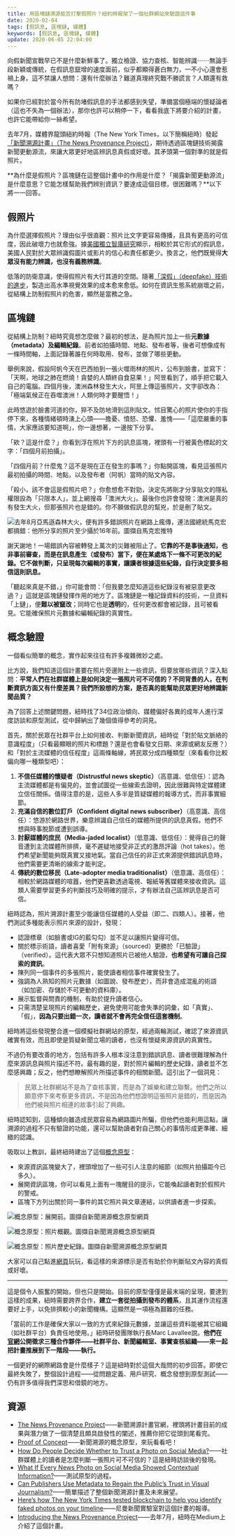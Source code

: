 ```yaml
---
title: 用區塊鏈溯源能否打擊假照片？紐約時報架了一個社群網站來驗證這件事
date: 2020-02-04
tags: [假訊息, 區塊鏈, 媒體]
keywords: [假訊息, 區塊鏈, 媒體]
update: 2020-06-05 22:04:00
---
```


向假新聞宣戰早已不是什麼新鮮事了。獨立檢證、協力查核、智能辨識⋯⋯無論手段新穎或傳統，在假訊息竄增的速度面前，似乎都顯得蒼白無力，一不小心還會惹禍上身。這不禁讓人想問：還有什麼辦法？難道真理終究戰不勝謊言？人類還有救嗎？

如果你已經對於當今所有防堵假訊息的手法都感到失望，準備當個極端的懷疑論者（這也不失為一個辦法），那你也許可以稍停一下，看看我底下將要介紹的計畫，也許它能帶給你一絲希望。

去年7月，媒體界龍頭紐約時報（The New York Times，以下簡稱紐時）發起[「新聞溯源計畫」（The News Provenance Project）](https://www.newsprovenanceproject.com/)，期待透過區塊鏈技術揭露新聞更動源流，來讓大眾更好地區辨訊息真假或好壞。其矛頭第一個對準的就是假照片。

**為什麼是假照片？區塊鏈在這整個計畫中的作用是什麼？「揭露新聞更動源流」是什麼意思？它能怎樣幫助我們辨別資訊？要達成這個目標，很困難嗎？**以下將一一回答。

## 假照片

為什麼選擇假照片？理由似乎很直觀：照片比文字更容易傳播，且具有更高的可信度，因此破壞力也就愈強。據[美國獨立智庫研究](https://www.niemanlab.org/2020/01/heres-how-the-new-york-times-tested-blockchain-to-help-you-identify-faked-photos-on-your-timeline/)顯示，相較於其它形式的假訊息，美國人民對於大眾辨識假圖片或影片的信心和責任都更少。換言之，他們既覺得**大眾沒有能力辨識，也沒有義務辨識**。

低落的防衛意識，使得假照片有大行其道的空間。隨著[「深假」（deepfake）技術的進步](https://opinion.cw.com.tw/blog/profile/51/article/8316)，製造出高水準視覺效果的成本愈來愈低。如何在資訊生態系統崩壞之前，從結構上防制假照片的危害，顯然是當務之急。

## 區塊鏈

從結構上防制？紐時究竟想怎麼做？最初的想法，是為照片加上一些**元數據（metadata）及編輯紀錄**。前者如拍攝時間、地點、發布者等，後者可想像成有一條時間軸，上面記錄著誰在何時取用、發布，並做了哪些更動。

舉例來說，假設阿帆今天在巴西拍到一張火噬雨林的照片，公布到臉書，並寫下：「天啊，地球之肺在燃燒！貪婪的人類終自食惡果！」阿昱看到了，順手把它載入自己的電腦。四個月後，澳洲森林發生大火，阿昱上傳這張照片，文字卻改為：「極端氣候正在吞噬澳洲！人類何時才要醒悟！」

此時悠遊於臉書河道的你，猝不及防地滑到這則貼文。怵目驚心的照片使你的手指停下來，各種情緒頓時湧上心頭——擔憂、憤怒、恐懼、羞愧——「這麼嚴重的事情，大家應該要知道啊」，你一邊想著，一邊按下分享。

「欸？這是什麼？」你看到浮在照片下方的訊息區塊，裡頭有一行被黃色標起的文字：「四個月前拍攝」。

「四個月前？什麼鬼？這不是現在正在發生的事嗎？」你點開區塊，看見這張照片最初拍攝的時間、地點，以及發布者（阿帆）當時的貼文內容。

「殺小，該不會這是假照片吧？」你愈想愈不對勁，決定先將剛才分享貼文的隱私權限設為「只限本人」，並上網搜尋「澳洲大火」。最後你也許會發現：澳洲是真的有發生大火，但那張照片也是錯的。你不願做假訊息的幫兇，於是刪了貼文。

![去年8月亞馬遜森林大火，便有許多錯誤照片在網路上瘋傳，連法國總統馬克宏都搞錯：他所分享的照片至少攝於16年前。圖擷自[馬克宏推特](https://twitter.com/EmmanuelMacron/status/1164617008962527232?s=20)](macron-twitter.png)

謝天謝地！一場錯誤內容被轉發上萬次的災難被阻止了。**它靠的不是事後通知，也非事前審查，而是在訊息產生（或發布）當下，便在某處烙下一條不可更改的紀錄。它不做判斷，只呈現每次編輯的事實，讓讀者根據這些紀錄，自行決定要多相信這則訊息。**

「聽起來真是不錯，」你可能會問：「但我要怎麼知道這些紀錄沒有被惡意更改過？」這就是區塊鏈發揮作用的地方了。區塊鏈是一種記錄資料的技術，一旦資料「上鏈」，便**難以被竄改**；同時它也是**透明**的，任何更改都會被記錄，且可被看見。它能確保照片元數據和編輯紀錄的真實性。

## 概念驗證

一個看似簡單的概念，實作起來往往有許多複雜微妙之處。

比方說，我們知道這個計畫要在照片旁邊附上一些資訊，但要放哪些資訊？深入點問：**平常人們在社群媒體上是如何決定一張照片可不可信的？不同背景的人，在判斷資訊方面又有什麼差異？我們所設想的方案，是否真的能幫助民眾更好地辨識新聞品質？**

為了回答上述關鍵問題，紐時找了34位政治傾向、媒體偏好各異的成年人進行深度訪談和原型測試，從中歸納出了幾個值得參考的洞見。

首先，關於民眾在社群平台上如何接收、判斷新聞資訊，紐時從「對於貼文脈絡的意識程度」（只看最顯眼的照片和標題？還是也會看發文日期、來源或網友反應？）和「對於主流媒體的信任程度」這兩條軸線，將民眾分成四種類型（來看看你比較偏向哪一種類型吧）：

1. **不信任媒體的懷疑者（Distrustful news skeptic）**（高意識、低信任）：認為主流媒體都是有偏見的，並會試圖從一些線索去證明，因此很難與特定媒體建立信任關係。值得注意的是，這些人多半是質疑媒體的報導方式，而非事實細節。
2. **充滿自信的數位訂戶（Confident digital news subscriber）**（高意識、高信任）：悠游於網路世界，樂意辨識自己信任的媒體所提供的訊息真假。他們不想與時事脫節或遭到誤導。
3. **討厭媒體的庶民（Media-jaded localist）**（低意識、低信任）：覺得自己的聲音遭到主流媒體所排擠，毫不遲疑地接受非正式的激昂評論（hot takes）。他們希望新聞能夠既真實又接地氣。當自己信任的非正式來源提供錯誤訊息時，他們需要更清晰的線索才能判定。
4. **傳統的數位移民（Late-adopter media traditionalist）**（低意識、高信任）：相較於網路媒體的喧囂，他們更喜歡透過電視、報紙等舊媒體來接收資訊。這類人需要學習更多的判斷技巧及明確的提示，才有辦法自己區辨訊息是否可信。

紐時認為，照片溯源計畫至少能讓信任媒體的人受益（即二、四類人）。接著，他們測試多種能表示照片來源的設計，發現：

- 認證標章（如臉書或IG的藍勾勾）並不足以讓照片變得可信。
- 關於標示術語，讀者喜愛「附有來源」（sourced）更勝於「已驗證」（verified）。這代表大眾不只想知道照片已被他人驗證，**也希望有可讓自己探索的資訊**。
- 陳列同一個事件的多張照片，能使讀者相信事件確實發生了。
- 強調為人熟知的照片元數據（如圖說、發布歷史），而非會造成混亂的術語（如加密、存儲於不可更動的資料庫）。
- 展示監督與問責的機制，有助於提升讀者信心。
- 只需清楚呈現照片的編輯歷史，避免使用可能會失準的詞彙，如「真實」、「假」，**因為只要出錯一次，讀者就不會再完全信任這套機制**。

紐時將這些發現整合進一個模擬社群網站的原型，經過兩輪測試，確認了來源資訊確實有效，而且即使是質疑新聞立場的讀者，也沒有懷疑來源資訊的真實性。

不過仍有要改善的地方，包括有許多人根本沒注意到錯誤訊息、讀者很難理解為什麼來源訊息與照片描述不符。最有趣的是，對於照片編輯的歷史紀錄，讀者並不怎麼感興趣；反之，他們想瞭解照片所描述事件的相關新聞。這引出了一個洞見：

> 民眾上社群網站不是為了查核事實，而是為了娛樂和建立聯繫。他們之所以願意停下來考察更多資訊，不是因為他們想證明這張照片是錯的，而是因為他們被與照片相連的故事引起了興趣。

紐時認知到，這種傾向雖造成民眾容易為網路圖片所騙，但他們也能利用這點，讓溯源的過程不只有驗證的功能，還可以幫助讀者對自己關心的事情形成更準確、細緻的認識。

吸取以上教訓，最終紐時建出了這個[概念原型](https://poc.newsprovenanceproject.com/)：

- 來源資訊區塊變大了，裡頭增加了一些可引人注意的細節（如照片拍攝距今已多久）。
- 展開資訊區塊，你可以看見上面有一塊醒目的提示，它能喚起讀者對於假照片的警戒。
- 區塊下方列出關於同一事件的其它照片與文章連結，以供讀者進一步探索。

![概念原型：展開前。圖擷自[新聞溯源概念原型網頁](https://poc.newsprovenanceproject.com/)](poc-1.png)

![概念原型：照片概觀。圖擷自[新聞溯源概念原型網頁](https://poc.newsprovenanceproject.com/)](poc-2.png)

![概念原型：照片歷史紀錄。圖擷自[新聞溯源概念原型網頁](https://poc.newsprovenanceproject.com/)](poc-3.png)

大家可以自己點進[網頁](https://poc.newsprovenanceproject.com/)玩玩，看這樣的來源標示是否有助於你判斷貼文內容的真假或好壞。

---

這是個令人振奮的開始，但也只是開始。目前的原型僅僅是最末端的呈現，要達到這樣的成果，紐時需要跨界合作，**建立一套從拍攝到發布的體系**，且其運作流程還要好上手，以免排擠較小的新聞機構。這顯然是一項極為艱難的任務。

「當前的工作是確保大家以一致的方式來紀錄元數據，並讓這些資料能被其它組織（如社群平台）負責任地使用。」紐時研發團隊執行長Marc Lavallee說。**他們在[官網](https://www.newsprovenanceproject.com/whats-next)公開徵求三種合作夥伴——社群平台、新聞編輯室、事實查核組織——來一起把計畫推展到下一階段——執行。**

一個更好的網際網路會是什麼樣子？這是紐時對於這個大哉問的初步回答。即使它最終失敗了，整個設計過程——從問題定義、用戶研究、概念發想到原型測試——仍有許多值得我們深思和借鏡的地方。

## 資源

- [The News Provenance Project](https://www.newsprovenanceproject.com/)——新聞溯源計畫官網，裡頭將計畫目前的成果與潛力做了一個清楚且頗具啟發性的闡述，推薦你把它從頭到尾看完。
- [Proof of Concept](https://poc.newsprovenanceproject.com/)——新聞溯源的概念原型，來玩看看吧！
- [How Do People Decide Whether to Trust a Photo on Social Media?](https://open.nytimes.com/how-do-people-decide-whether-to-trust-a-photo-on-social-media-e0016b6080ae)——社群媒體上的讀者是怎麼判斷一張照片可不可信的？這是紐時訪談後的發現。
- [What If Every News Photo on Social Media Showed Contextual Information?](https://open.nytimes.com/what-if-every-news-photo-on-social-media-showed-contextual-information-8936cf4e8c45)——測試原型的過程。
- [Can Publishers Use Metadata to Regain the Public’s Trust in Visual Journalism?](https://open.nytimes.com/can-publishers-use-metadata-to-regain-the-publics-trust-in-visual-journalism-ee32707c5662)——簡單描述了整個新聞溯源計畫及未來展望。
- [Here’s how The New York Times tested blockchain to help you identify faked photos on your timeline](https://www.niemanlab.org/2020/01/heres-how-the-new-york-times-tested-blockchain-to-help-you-identify-faked-photos-on-your-timeline/)——尼曼新聞實驗室對這個計畫的報導。
- [Introducing the News Provenance Project](https://open.nytimes.com/introducing-the-news-provenance-project-723dbaf07c44)——去年7月，紐時在Medium上介紹了這個計畫。
